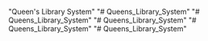 "Queen's Library System"
"# Queens_Library_System" 
"# Queens_Library_System" 
"# Queens_Library_System" 
"# Queens_Library_System" 
"# Queens_Library_System" 
